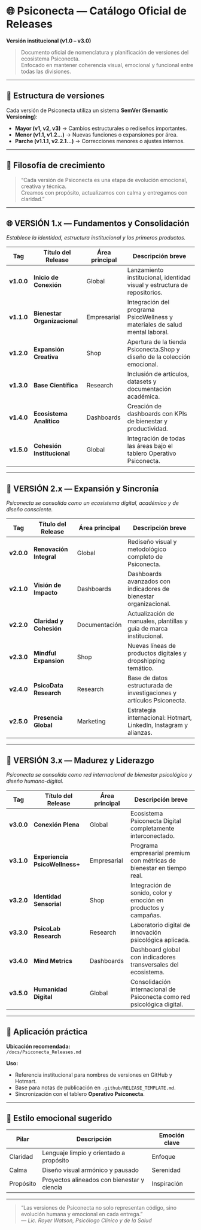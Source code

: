 # 🌐 Psiconecta — Catálogo Oficial de Releases  
**Versión institucional (v1.0 – v3.0)**  
> Documento oficial de nomenclatura y planificación de versiones del ecosistema Psiconecta.  
> Enfocado en mantener coherencia visual, emocional y funcional entre todas las divisiones.

---

## 🧩 Estructura de versiones
Cada versión de Psiconecta utiliza un sistema **SemVer (Semantic Versioning)**:

- **Mayor (v1, v2, v3)** → Cambios estructurales o rediseños importantes.  
- **Menor (v1.1, v1.2...)** → Nuevas funciones o expansiones por área.  
- **Parche (v1.1.1, v2.2.1...)** → Correcciones menores o ajustes internos.  

---

## 🌱 Filosofía de crecimiento
> “Cada versión de Psiconecta es una etapa de evolución emocional, creativa y técnica.  
>  Creamos con propósito, actualizamos con calma y entregamos con claridad.”

---

## 🌐 VERSIÓN 1.x — Fundamentos y Consolidación  
*Establece la identidad, estructura institucional y los primeros productos.*

| Tag | Título del Release | Área principal | Descripción breve |
|------|--------------------|----------------|-------------------|
| **v1.0.0** | **Inicio de Conexión** | Global | Lanzamiento institucional, identidad visual y estructura de repositorios. |
| **v1.1.0** | **Bienestar Organizacional** | Empresarial | Integración del programa PsicoWellness y materiales de salud mental laboral. |
| **v1.2.0** | **Expansión Creativa** | Shop | Apertura de la tienda Psiconecta.Shop y diseño de la colección emocional. |
| **v1.3.0** | **Base Científica** | Research | Inclusión de artículos, datasets y documentación académica. |
| **v1.4.0** | **Ecosistema Analítico** | Dashboards | Creación de dashboards con KPIs de bienestar y productividad. |
| **v1.5.0** | **Cohesión Institucional** | Global | Integración de todas las áreas bajo el tablero Operativo Psiconecta. |

---

## 🌿 VERSIÓN 2.x — Expansión y Sincronía  
*Psiconecta se consolida como un ecosistema digital, académico y de diseño consciente.*

| Tag | Título del Release | Área principal | Descripción breve |
|------|--------------------|----------------|-------------------|
| **v2.0.0** | **Renovación Integral** | Global | Rediseño visual y metodológico completo de Psiconecta. |
| **v2.1.0** | **Visión de Impacto** | Dashboards | Dashboards avanzados con indicadores de bienestar organizacional. |
| **v2.2.0** | **Claridad y Cohesión** | Documentación | Actualización de manuales, plantillas y guía de marca institucional. |
| **v2.3.0** | **Mindful Expansion** | Shop | Nuevas líneas de productos digitales y dropshipping temático. |
| **v2.4.0** | **PsicoData Research** | Research | Base de datos estructurada de investigaciones y artículos Psiconecta. |
| **v2.5.0** | **Presencia Global** | Marketing | Estrategia internacional: Hotmart, LinkedIn, Instagram y alianzas. |

---

## 🌟 VERSIÓN 3.x — Madurez y Liderazgo  
*Psiconecta se consolida como red internacional de bienestar psicológico y diseño humano-digital.*

| Tag | Título del Release | Área principal | Descripción breve |
|------|--------------------|----------------|-------------------|
| **v3.0.0** | **Conexión Plena** | Global | Ecosistema Psiconecta Digital completamente interconectado. |
| **v3.1.0** | **Experiencia PsicoWellness+** | Empresarial | Programa empresarial premium con métricas de bienestar en tiempo real. |
| **v3.2.0** | **Identidad Sensorial** | Shop | Integración de sonido, color y emoción en productos y campañas. |
| **v3.3.0** | **PsicoLab Research** | Research | Laboratorio digital de innovación psicológica aplicada. |
| **v3.4.0** | **Mind Metrics** | Dashboards | Dashboard global con indicadores transversales del ecosistema. |
| **v3.5.0** | **Humanidad Digital** | Global | Consolidación internacional de Psiconecta como red psicológica digital. |

---

## 🧭 Aplicación práctica
**Ubicación recomendada:**  
`/docs/Psiconecta_Releases.md`

**Uso:**  
- Referencia institucional para nombres de versiones en GitHub y Hotmart.  
- Base para notas de publicación en `.github/RELEASE_TEMPLATE.md`.  
- Sincronización con el tablero **Operativo Psiconecta**.

---

## 🧘 Estilo emocional sugerido
| Pilar | Descripción | Emoción clave |
|--------|--------------|----------------|
| Claridad | Lenguaje limpio y orientado a propósito | Enfoque |
| Calma | Diseño visual armónico y pausado | Serenidad |
| Propósito | Proyectos alineados con bienestar y ciencia | Inspiración |

---

> “Las versiones de Psiconecta no solo representan código, sino evolución humana y emocional en cada entrega.”  
> — *Lic. Royer Watson, Psicólogo Clínico y de la Salud*
